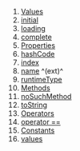 1.  [Values](enums_enums/ChatState.html#values)
2.  [initial](enums_enums/ChatState.html#initial)
3.  [loading](enums_enums/ChatState.html#loading)
4.  [complete](enums_enums/ChatState.html#complete)
5.  [Properties](enums_enums/ChatState.html#instance-properties)
6.  [hashCode](https://api.flutter.dev/flutter/dart-core/Object/hashCode.html)
7.  [index](https://api.flutter.dev/flutter/dart-core/Enum/index.html)
8.  [name](https://api.flutter.dev/flutter/dart-core/EnumName/name.html)
    ^(ext)^
9.  [runtimeType](https://api.flutter.dev/flutter/dart-core/Object/runtimeType.html)
10. [Methods](enums_enums/ChatState.html#instance-methods)
11. [noSuchMethod](https://api.flutter.dev/flutter/dart-core/Object/noSuchMethod.html)
12. [toString](https://api.flutter.dev/flutter/dart-core/Object/toString.html)
13. [Operators](enums_enums/ChatState.html#operators)
14. [operator
    ==](https://api.flutter.dev/flutter/dart-core/Object/operator_equals.html)
15. [Constants](enums_enums/ChatState.html#constants)
16. [values](enums_enums/ChatState/values-constant.html)
